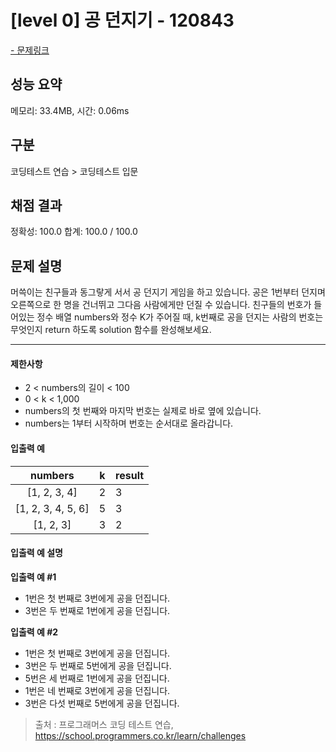 # [level 0] 공 던지기 - 120843

<a href="https://school.programmers.co.kr/learn/courses/30/lessons/120843">- 문제링크</a>

## 성능 요약

메모리: 33.4MB, 시간: 0.06ms

## 구분

코딩테스트 연습 > 코딩테스트 입문

## 채점 결과

정확성: 100.0
합계: 100.0 / 100.0

## 문제 설명

머쓱이는 친구들과 동그랗게 서서 공 던지기 게임을 하고 있습니다. 공은 1번부터 던지며 오른쪽으로 한 명을 건너뛰고 그다음 사람에게만 던질 수 있습니다. 친구들의 번호가 들어있는 정수 배열 numbers와 정수 K가 주어질 때, k번째로 공을 던지는 사람의 번호는 무엇인지 return 하도록 solution 함수를 완성해보세요.

---

#### 제한사항

- 2 < numbers의 길이 < 100
- 0 < k < 1,000
- numbers의 첫 번째와 마지막 번호는 실제로 바로 옆에 있습니다.
- numbers는 1부터 시작하며 번호는 순서대로 올라갑니다.

#### 입출력 예

|    **numbers**     | **k** | **result** |
| :----------------: | :---: | ---------- |
|    [1, 2, 3, 4]    |   2   | 3          |
| [1, 2, 3, 4, 5, 6] |   5   | 3          |
|     [1, 2, 3]      |   3   | 2          |

#### 입출력 예 설명

**입출력 예 #1**

- 1번은 첫 번째로 3번에게 공을 던집니다.
- 3번은 두 번째로 1번에게 공을 던집니다.

**입출력 예 #2**

- 1번은 첫 번째로 3번에게 공을 던집니다.
- 3번은 두 번째로 5번에게 공을 던집니다.
- 5번은 세 번째로 1번에게 공을 던집니다.
- 1번은 네 번째로 3번에게 공을 던집니다.
- 3번은 다섯 번째로 5번에게 공을 던집니다.

> 출처 : 프로그래머스 코딩 테스트 연습, <https://school.programmers.co.kr/learn/challenges>

